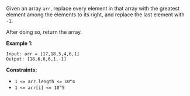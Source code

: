 Given an array `arr`, replace every element in that array with the greatest element among
the elements to its right, and replace the last element with `-1`.

After doing so, return the array.

**Example 1:**

    Input: arr = [17,18,5,4,6,1]
    Output: [18,6,6,6,1,-1]

**Constraints:**

- `1 <= arr.length <= 10^4`
- `1 <= arr[i] <= 10^5`
